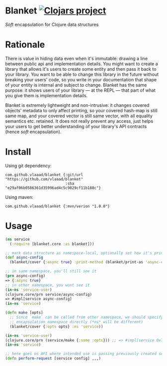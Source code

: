# Blanket [![Clojars project](https://img.shields.io/clojars/v/com.github.vlaaad/blanket.svg)](https://clojars.org/com.github.vlaaad/blanket)

*Soft* encapsulation for Clojure data structures

# Rationale

There is value in hiding data even when it's immutable: drawing a line between
public api and implementation details. You might want to create a library that
allows it's users to create some entity and then pass it back to your library. 
You want to be able to change this library in the future without breaking your 
users' code, so you write in your documentation that shape of your entity is 
internal and subject to change. Blanket has the same purpose: it shows users of 
your library — at the REPL — that part of what you give them is implementation 
details.

Blanket is extremely lightweight and non-intrusive: it changes covered objects' 
metadata to only affect printing, so your covered hash-map is still same map, 
and your covered vector is still same vector, with all equality semantics etc.
retained. It does not really prevent any access, just helps your users to get 
better understanding of your library's API contracts (hence *soft* 
encapsulation).

# Install

Using git dependency:
```edn
com.github.vlaaad/blanket {:git/url "https://github.com/vlaaad/blanket"
                           :sha "e29af06b0586361d35996ad4c5c9029cf11b188c"}
```

Using maven:
```edn
com.github.vlaaad/blanket {:mvn/verion "1.0.0"}
```

# Usage
```clojure
(ns service
  (:require [blanket.core :as blanket]))

;; mark data structure as namespace-local, optionally set how it's printed
(def async-config
  (blanket/cover {:async true} :print-method (blanket/print-as 'async-config)))

;; in same namespace, you'll still see it
(prn async-config) 
=> {:async true}
;; in other namespace, you wont see it
(in-ns 'service-user)
(clojure.core/prn service/async-config) 
=> #impl[service async-config]
(in-ns 'service)

(defn make [opts]
  ;; Since `make` can be called from other namespace, we should specify 
  ;; encapsulation namespace directly (*ns* will be different)
  (blanket/cover {:opts opts} :ns 'service))

(in-ns 'service-user)
(clojure.core/prn (service/make {:some :opts})) ;; => #impl[service 0x7c6442c2]
(in-ns 'service)

;; here goes ns API where intended use is passing previously created service
(defn perform-request [service config] ,,,)

```
